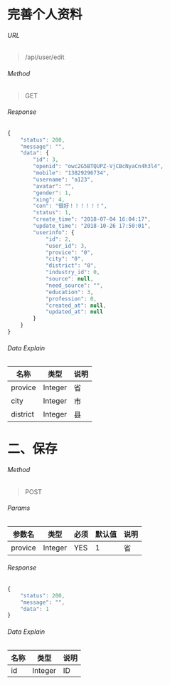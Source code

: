 # 完善个人资料


###### URL
> /api/user/edit


###### Method
> GET

###### Response
```javascript
{
    "status": 200,
    "message": "",
    "data": {
        "id": 3,
        "openid": "owc2G5BTQUPZ-VjCBcNyaCn4h3l4",
        "mobile": "13829296734",
        "username": "a123",
        "avatar": "",
        "gender": 1,
        "xing": 4,
        "con": "很好！！！！！！",
        "status": 1,
        "create_time": "2018-07-04 16:04:17",
        "update_time": "2018-10-26 17:50:01",
        "userinfo": {
            "id": 2,
            "user_id": 3,
            "provice": "0",
            "city": "0",
            "district": "0",
            "industry_id": 0,
            "source": null,
            "need_source": "",
            "education": 3,
            "profession": 0,
            "created_at": null,
            "updated_at": null
        }
    }
}
```

###### Data Explain
名称 		 | 类型 		| 说明
------------ | ------------ | ------------
provice      | Integer      | 省
city         | Integer      | 市
district     | Integer      | 县

# 二、保存

###### Method
> POST

###### Params
参数名        | 类型         | 必须         | 默认值       | 说明
------------  | ------------ | ------------ | ------------ | ------------
provice       | Integer      | YES          |   1          | 省


###### Response
```javascript
{
    "status": 200,
    "message": "",
    "data": 1
}
```

###### Data Explain
名称 		 | 类型 			| 说明
------------ | ------------ | ------------
id           | Integer      | ID



